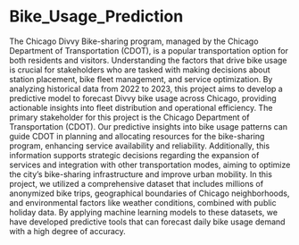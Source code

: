 # Bike_Usage_Prediction
The Chicago Divvy Bike-sharing program, managed by the Chicago Department of
Transportation (CDOT), is a popular transportation option for both residents and visitors.
Understanding the factors that drive bike usage is crucial for stakeholders who are
tasked with making decisions about station placement, bike fleet management, and
service optimization. By analyzing historical data from 2022 to 2023, this project aims to
develop a predictive model to forecast Divvy bike usage across Chicago, providing
actionable insights into fleet distribution and operational efficiency.
The primary stakeholder for this project is the Chicago Department of Transportation
(CDOT). Our predictive insights into bike usage patterns can guide CDOT in planning
and allocating resources for the bike-sharing program, enhancing service availability
and reliability. Additionally, this information supports strategic decisions regarding the
expansion of services and integration with other transportation modes, aiming to
optimize the city’s bike-sharing infrastructure and improve urban mobility.
In this project, we utilized a comprehensive dataset that includes millions of anonymized
bike trips, geographical boundaries of Chicago neighborhoods, and environmental
factors like weather conditions, combined with public holiday data. By applying machine
learning models to these datasets, we have developed predictive tools that can forecast
daily bike usage demand with a high degree of accuracy.
